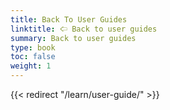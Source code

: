 ```yaml
---
title: Back To User Guides
linktitle: 🢤 Back to user guides
summary: Back to user guides
type: book
toc: false
weight: 1
---
```

{{< redirect "/learn/user-guide/" >}}